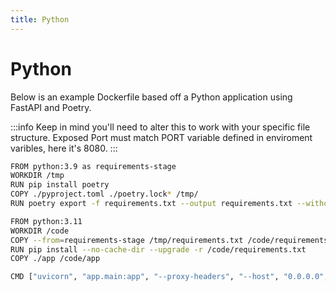 ```yaml
---
title: Python
---
```


# Python

Below is an example Dockerfile based off a Python application using FastAPI and Poetry.

:::info
Keep in mind you'll need to alter this to work with your specific file structure.
Exposed Port must match PORT variable defined in enviroment varibles, here it's 8080.
:::

```bash title="/Dockerfile"
FROM python:3.9 as requirements-stage
WORKDIR /tmp
RUN pip install poetry
COPY ./pyproject.toml ./poetry.lock* /tmp/
RUN poetry export -f requirements.txt --output requirements.txt --without-hashes

FROM python:3.11
WORKDIR /code
COPY --from=requirements-stage /tmp/requirements.txt /code/requirements.txt
RUN pip install --no-cache-dir --upgrade -r /code/requirements.txt
COPY ./app /code/app

CMD ["uvicorn", "app.main:app", "--proxy-headers", "--host", "0.0.0.0", "--port", "8080"]
```

